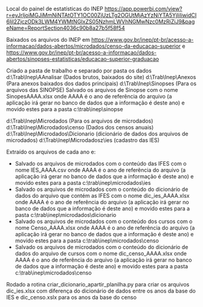 Local do painel de estatísticas do INEP
https://app.powerbi.com/view?r=eyJrIjoiMGJiMmNiNTAtOTY1OC00ZjUzLTg2OGUtMjAzYzNiYTA5YjliIiwidCI6IjI2ZjczODk3LWM4YWMtNGIxZS05NzhmLWVhNGMwNzc0MzRiZiJ9&pageName=ReportSection4036c90b8a27b5f58f54

Baixados os arquivos do INEP em https://www.gov.br/inep/pt-br/acesso-a-informacao/dados-abertos/microdados/censo-da-educacao-superior e https://www.gov.br/inep/pt-br/acesso-a-informacao/dados-abertos/sinopses-estatisticas/educacao-superior-graduacao

Criado a pasta de trabalho e separado por pasta os dados
d:\Trab\Inep\AAnalisar (Dados brutos, baixados do site)
d:\Trab\Inep\Anexos  (Para anexos baixados dos dados principais)
d:\Trab\Inep\Sinopses  (Para os arquivos das SINOPSE)
Salvado os arquivos de Sinopse com o nome SinopesAAAA.xlsx onde AAAA é o ano de referência do arquivo (a aplicação irá gerar no banco de dados que a informação é deste ano) e movido estes para a pasta c:\trab\inep\sinopse

d:\Trab\Inep\Microdados (Para os arquivos de microdados)
d:\Trab\Inep\Microdados\censo (Dados dos censos anuais)
d:\Trab\Inep\Microdados\Dicionario (dicionário de dados dos arquivos de microdados)
d:\Trab\Inep\Microdadosz\ies  (cadastro das IES)

Extraído os arquivos de cada ano e:
- Salvado os arquivos de microdados com o conteúdo das IFES com o nome IES_AAAA.csv onde AAAA é o ano de referência do arquivo (a aplicação irá gerar no banco de dados que a informação é deste ano) e movido estes para a pasta c:\trab\inep\microdados\ies
- Salvado os arquivos de microdados com o conteúdo do dicionário de dados do arquivo que contém as IFES com o nome dic_ies_AAAA.xlsx onde AAAA é o ano de referência do arquivo (a aplicação irá gerar no banco de dados que a informação é deste ano) e movido estes para a pasta c:\trab\inep\microdados\dicionario
- Salvado os arquivos de microdados com o conteúdo dos cursos com o nome Censo_AAAA.xlsx onde AAAA é o ano de referência do arquivo (a aplicação irá gerar no banco de dados que a informação é deste ano) e movido estes para a pasta c:\trab\inep\microdados\censo
- Salvado os arquivos de microdados com o conteúdo do dicionário de dados do arquivo de cursos com o nome dic_censo_AAAA.xlsx onde AAAA é o ano de referência do arquivo (a aplicação irá gerar no banco de dados que a informação é deste ano) e movido estes para a pasta c:\trab\inep\microdados\censo

Rodado a rotina criar_dicionario_apartir_planilha.py para criar os arquivos dic_ies.xlsx com diferença do dicionário de dados entre os anos da base do IES e dic_censo.xslx para os anos da base do censo

